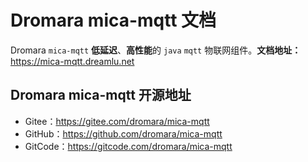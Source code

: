 # Dromara mica-mqtt 文档

Dromara `mica-mqtt` **低延迟**、**高性能**的 `java` `mqtt` 物联网组件。**文档地址：** https://mica-mqtt.dreamlu.net

## Dromara mica-mqtt 开源地址

- Gitee：https://gitee.com/dromara/mica-mqtt
- GitHub：https://github.com/dromara/mica-mqtt
- GitCode：https://gitcode.com/dromara/mica-mqtt
